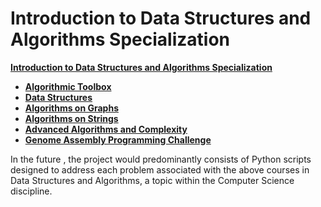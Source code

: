# Introduction to Data Structures and Algorithms Specialization

**[Introduction to Data Structures and Algorithms Specialization](https://www.coursera.org/specializations/data-structures-algorithms)**
+ **[Algorithmic Toolbox](https://www.coursera.org/learn/algorithmic-toolbox?specialization=data-structures-algorithms)**
+ **[Data Structures](https://www.coursera.org/learn/data-structures?specialization=data-structures-algorithms)**
+ **[Algorithms on Graphs](https://www.coursera.org/learn/algorithms-on-graphs?specialization=data-structures-algorithms)**
+ **[Algorithms on Strings](https://www.coursera.org/learn/algorithms-on-strings?specialization=data-structures-algorithms)**
+ **[Advanced Algorithms and Complexity](https://www.coursera.org/learn/advanced-algorithms-and-complexity?specialization=data-structures-algorithms)**
+ **[Genome Assembly Programming Challenge](https://www.coursera.org/learn/assembling-genomes?specialization=data-structures-algorithms)**

In the future , the project would predominantly consists of Python scripts designed to address each problem associated with the above courses in Data Structures and Algorithms, a topic within the Computer Science discipline.
